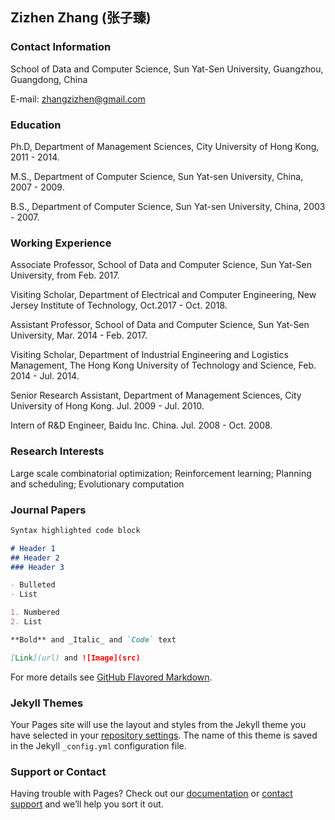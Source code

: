 ## Zizhen Zhang (张子臻)


### Contact Information

School of Data and Computer Science, Sun Yat-Sen University, Guangzhou, Guangdong, China

E-mail: zhangzizhen@gmail.com

### Education

Ph.D, Department of Management Sciences, City University of Hong Kong, 2011 - 2014.

M.S., Department of Computer Science, Sun Yat-sen University, China, 2007 - 2009.

B.S., Department of Computer Science, Sun Yat-sen University, China, 2003 - 2007.

### Working Experience

Associate Professor, School of Data and Computer Science, Sun Yat-Sen University, from Feb. 2017.

Visiting Scholar, Department of Electrical and Computer Engineering, New Jersey Institute of Technology, Oct.2017 - Oct. 2018.

Assistant Professor, School of Data and Computer Science, Sun Yat-Sen University, Mar. 2014 - Feb. 2017.

Visiting Scholar, Department of Industrial Engineering and Logistics Management, The Hong Kong University of Technology and Science, Feb. 2014 - Jul. 2014.

Senior Research Assistant, Department of Management Sciences, City University of Hong Kong. Jul. 2009 - Jul. 2010.

Intern of R&D Engineer, Baidu Inc. China. Jul. 2008 - Oct. 2008.

### Research Interests

Large scale combinatorial optimization; Reinforcement learning; Planning and scheduling; Evolutionary computation


### Journal Papers
<style>
table th:first-of-type {
	width: 300px;
}

```markdown
1. "GMMA: GPU-based multiobjective memetic algorithms for vehicle routing problem with route balancing", Zizhen Zhang, Yuyan Sun, Hong Xie, Yi Teng, JiahaiWang. Applied Intelligence, Volume 49, Issue 1, Pages 63-78, Jan 2019.
2. "The quay crane scheduling problem with stability constraints", Zizhen Zhang, Ming Liu, Chung-Yee Lee, Jiahai Wang. IEEE Transactions on Automation Science and Engineering, Volume 15, Issue 3, Pages 1399-1412, July 2018.
3. "Manpower allocation and vehicle routing problem in non-emergency ambulance transfer service", Zizhen Zhang, Hu Qin, Kai Wang, Huang He, Tian Liu. Transportation Research Part E, Volume 106, Pages 45-59, 2017.
4. "A feasibility-based heuristic for the container pre-marshalling problem", NingWang, Bo Jin, Zizhen Zhang, Andrew Lim. European Journal of Operational Research, Volume 256, Pages 90-101, 2017.
5. "Multiobjective approaches for the ship stowage planning problem considering ship stability and container rehandles", Zizhen Zhang, Chung-Yee Lee. IEEE Transaction on Systems, Man, and Cybernetics: Systems, Volume 46, Issue 10, Pages 1374-1389, October 2016.
6. "Bi-objective optimization for the container terminal integrated planning", Ming Liu, Chung-Yee Lee, Zizhen Zhang, Chengbin Chu, Transportation Research Part B, Volume 93, Pages 720-749, June 2016.
7. "An enhanced branch-and-bound algorithm for the talent scheduling problem", Hu Qin, Zizhen Zhang*, Andrew Lim, Xiaocong Liang. European Journal of Operational Research, Volume 250, Issue 2, Pages 412-426, April 2016.
8. "Multiobjective local search for community detection in networks", Yalan Zhou, Jiahai Wang, Ningbo Luo, Zizhen Zhang. Soft Computing, Volume 20, Pages 3273-3282, 2016.
9. "A polynomial-time heuristic for the quay crane double-cycling problem with internal reshuffling operations", Ming Liu, Feng Chu, Zizhen Zhang*, Chengbin Chu. Transportation Research Part E, Volume 81, Pages 52-74, September 2015.
10. "A tabu search algorithm for the inspector scheduling problem", Hu Qin, Wei Ming, Zizhen Zhang*, Yubin Xie, Andrew Lim. Computers & Operations Research, Volume 59, Pages 78-93, July 2015.
11. "A memetic algorithm for the capacitated m-ring-star problem", Zizhen Zhang, Hu Qin, Andrew Lim. Applied Intelligence, Volume 40, Issue 2, Pages 305-321, March 2014.
12. "The freight consolidation and containerization problem", Hu Qin, Zizhen Zhang*, Andrew Lim. European Journal of Operational Research, Volume 234, Issue 1, Pages 37-48, April 2014.
13. "A memetic algorithm for the multiperiod vehicle routing problem with profit", Zizhen Zhang, Chan Hou Che, Brenda Cheang, Andrew Lim, Hu Qin. European Journal of Operational Research, Volume 229, Issue 3, Pages 573-584, September 2013.
14. "The single vehicle routing problem with toll-by-weight scheme: a branch-and-bound approach", Zizhen Zhang, Hu Qin, Andrew Lim, Wenbin Zhu. European Journal of Operational Research, Volume 220, Issue 2, Pages 295-304, July 2012.
15. "A hybrid multiobjective memetic algorithm for multiobjective periodic vehicle routing problem with time windows", Jiahai Wang, Wenbin Ren, Zizhen Zhang, Han Huang, Yuren Zhou. IEEE Transactions on Systems, Man and Cybernetics: Systems, accepted.
16. "Cooperative evolutionary framework with focused search for many-objective optimization", Jiahai Wang, Binzhong Cen, Shangce Gao, Zizhen Zhang, Yuren Zhou. IEEE Transactions on Emerging Topics in Computational Intelligence, accepted.
17. "Timetable optimization for regenerative energy utilization in subway systems", Hongjie Liu, Mengchu Zhou, Xiwang Guo, Zizhen Zhang, Bin Ning, Tao Tang. IEEE Transactions on Intelligent Transportation Systems, accepted.
18. "Tri-goal evolutionary framework for constrained many-objective optimization", Yalan Zhou, Min Zhu, Jiahai Wang, Zizhen Zhang, Yi Xiang, Jun Zhang. IEEE Transactions on Systems, Man and Cybernetics: Systems, accepted.
19. "Multi-objective optimization for the vehicle routing problem with outsourcing and profit balancing", Zizhen Zhang, Yanzhi Li, Hu Qin. IEEE Transactions on Intelligent Transportation Systems, accepted.
20. "Multiobjective Multiple Neighborhood Search Algorithms for Multiobjective Fleet Size and Mix Location-Routing Problem With Time Windows", Jiahai Wang, Liangsheng Yuan, Zizhen Zhang, Shangce Gao, Yuyan Sun, Yalan Zhou. IEEE Transactions on Systems, Man and Cybernetics: Systems, accepted.
21. "Enhanced Branch-and-Bound Framework for a Class of Sequencing Problems", Zizhen Zhang, Luyao Teng, MengChu Zhou, Jiahai Wang, Hua Wang. IEEE Transactions on Systems, Man and Cybernetics: Systems, accepted.

```
</style>


```markdown
Syntax highlighted code block

# Header 1
## Header 2
### Header 3

- Bulleted
- List

1. Numbered
2. List

**Bold** and _Italic_ and `Code` text

[Link](url) and ![Image](src)
```

For more details see [GitHub Flavored Markdown](https://guides.github.com/features/mastering-markdown/).

### Jekyll Themes

Your Pages site will use the layout and styles from the Jekyll theme you have selected in your [repository settings](https://github.com/zhangzizhen/resume/settings). The name of this theme is saved in the Jekyll `_config.yml` configuration file.

### Support or Contact

Having trouble with Pages? Check out our [documentation](https://help.github.com/categories/github-pages-basics/) or [contact support](https://github.com/contact) and we’ll help you sort it out.
